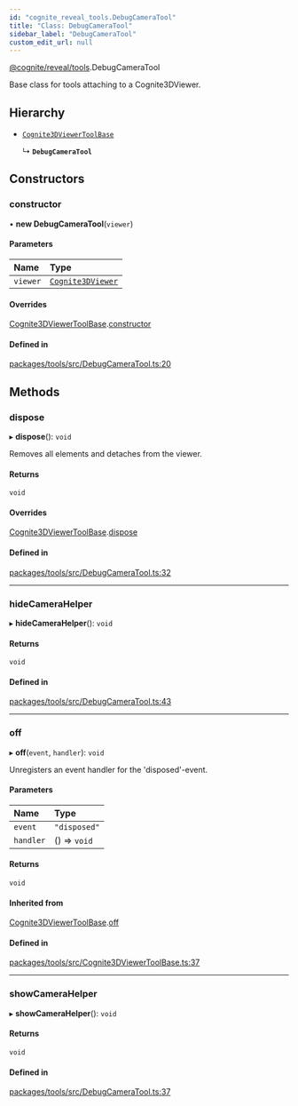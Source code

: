 ```yaml
---
id: "cognite_reveal_tools.DebugCameraTool"
title: "Class: DebugCameraTool"
sidebar_label: "DebugCameraTool"
custom_edit_url: null
---
```


[@cognite/reveal/tools](../modules/cognite_reveal_tools.md).DebugCameraTool

Base class for tools attaching to a Cognite3DViewer.

## Hierarchy

- [`Cognite3DViewerToolBase`](cognite_reveal_tools.Cognite3DViewerToolBase.md)

  ↳ **`DebugCameraTool`**

## Constructors

### constructor

• **new DebugCameraTool**(`viewer`)

#### Parameters

| Name | Type |
| :------ | :------ |
| `viewer` | [`Cognite3DViewer`](cognite_reveal.Cognite3DViewer.md) |

#### Overrides

[Cognite3DViewerToolBase](cognite_reveal_tools.Cognite3DViewerToolBase.md).[constructor](cognite_reveal_tools.Cognite3DViewerToolBase.md#constructor)

#### Defined in

[packages/tools/src/DebugCameraTool.ts:20](https://github.com/cognitedata/reveal/blob/917d1d190/viewer/packages/tools/src/DebugCameraTool.ts#L20)

## Methods

### dispose

▸ **dispose**(): `void`

Removes all elements and detaches from the viewer.

#### Returns

`void`

#### Overrides

[Cognite3DViewerToolBase](cognite_reveal_tools.Cognite3DViewerToolBase.md).[dispose](cognite_reveal_tools.Cognite3DViewerToolBase.md#dispose)

#### Defined in

[packages/tools/src/DebugCameraTool.ts:32](https://github.com/cognitedata/reveal/blob/917d1d190/viewer/packages/tools/src/DebugCameraTool.ts#L32)

___

### hideCameraHelper

▸ **hideCameraHelper**(): `void`

#### Returns

`void`

#### Defined in

[packages/tools/src/DebugCameraTool.ts:43](https://github.com/cognitedata/reveal/blob/917d1d190/viewer/packages/tools/src/DebugCameraTool.ts#L43)

___

### off

▸ **off**(`event`, `handler`): `void`

Unregisters an event handler for the 'disposed'-event.

#### Parameters

| Name | Type |
| :------ | :------ |
| `event` | ``"disposed"`` |
| `handler` | () => `void` |

#### Returns

`void`

#### Inherited from

[Cognite3DViewerToolBase](cognite_reveal_tools.Cognite3DViewerToolBase.md).[off](cognite_reveal_tools.Cognite3DViewerToolBase.md#off)

#### Defined in

[packages/tools/src/Cognite3DViewerToolBase.ts:37](https://github.com/cognitedata/reveal/blob/917d1d190/viewer/packages/tools/src/Cognite3DViewerToolBase.ts#L37)

___

### showCameraHelper

▸ **showCameraHelper**(): `void`

#### Returns

`void`

#### Defined in

[packages/tools/src/DebugCameraTool.ts:37](https://github.com/cognitedata/reveal/blob/917d1d190/viewer/packages/tools/src/DebugCameraTool.ts#L37)
